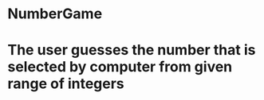 # NumberGame

# The user guesses the number that is selected by computer from given range of integers
